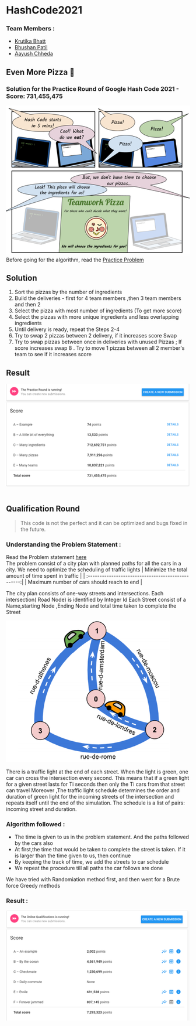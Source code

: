 # HashCode2021

### Team Members :
- [Krutika Bhatt](https://github.com/KrutikaBhatt/) 
- [Bhushan Patil](https://github.com/Bhushan258) 
- [Aayush Chheda](https://github.com/Aayush-Chheda)

## Even More Pizza 🍕
### Solution for the Practice Round of Google Hash Code 2021 - Score: 731,455,475

<img src="images/even_more_piza.PNG">
Before going for the algorithm, read the <a href="EvenMorePizza/practice_round_2021.pdf">Practice Problem</a>
<br>

## Solution
1. Sort the pizzas by the number of ingredients
2. Build the deliveries - first for 4 team members ,then 3 team members and then 2
3. Select the pizza with most number of ingredients (To get more score)
4. Select the pizzas with more unique ingredients and less overlapping ingredients
5. Until delivery is ready, repeat the Steps 2-4
6. Try to swap 2 pizzas between 2 delivery, if it increases score Swap
7. Try to swap pizzas between once in deliveries with unused Pizzas ; If score increases swap
8 . Try to move 1 pizzas between all 2 member's team to see if it increases score

## Result 
<img src="images/pizza_score.PNG">
<br><br>

## Qualification Round
> This code is not the perfect and it can be optimized and bugs fixed in the future.

### Understanding the Problem Statement :<br>
Read the Problem statement <a href = "Qualification%20Round/hashcode_2021_online_qualifications.pdf">here</a><br>
The problem consist of a city plan with planned paths for all the cars in a city. We need to optimize the scheduling of traffic lights
| Minimize the total amount of time spent in traffic |
| :-------------------------------------------------:|
| Maximum number of cars should reach to end         |
 <br>
 
The city plan consists of one-way streets and intersections. Each intersection( Road Node) is identified by Integer Id
Each Street consist of a Name,starting Node ,Ending Node and total time taken to complete the Street

<img src="images/qual_prob.PNG">

There is a traffic light at the end of each street. When the light is green, one car can cross the intersection
every second. This means that if a green light for a given street lasts for Ti seconds then only the  Ti cars from that street can travel
Moreover ,The traffic light schedule determines the order and duration of green light for the incoming streets of the
intersection and repeats itself until the end of the simulation. The schedule is a list
of pairs: incoming street and duration.


### Algorithm followed :
- The time is given to us in the problem statement. And the paths followed by the cars also
- At first,the time that would be taken to complete the street is taken. If it is larger than the time given to us, then continue
- By keeping the track of time, we add the streets to car schedule
- We repeat the procedure till all paths the car follows are done

We have tried with Randomiation method first, and then went for a Brute force Greedy methods 

### Result :
<img src="images/qualification_score.PNG">
